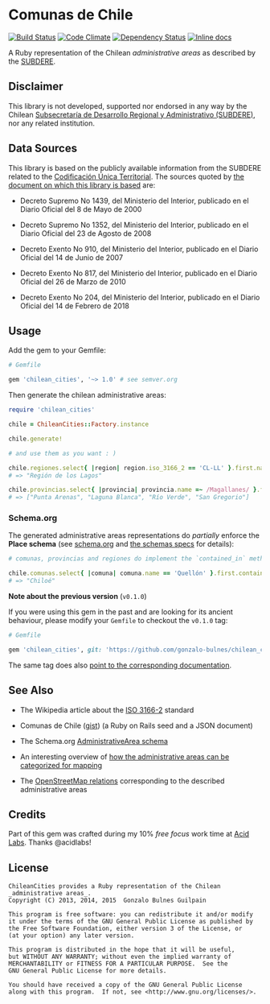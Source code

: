 Comunas de Chile
================

[![Build Status](https://api.travis-ci.org/gonzalo-bulnes/chilean_cities.png?branch=master)](https://travis-ci.org/gonzalo-bulnes/chilean_cities)
[![Code Climate](https://codeclimate.com/github/gonzalo-bulnes/chilean_cities.png)](https://codeclimate.com/github/gonzalo-bulnes/chilean_cities)
[![Dependency Status](https://gemnasium.com/gonzalo-bulnes/chilean_cities.svg)](https://gemnasium.com/gonzalo-bulnes/chilean_cities)
[![Inline docs](http://inch-ci.org/github/gonzalo-bulnes/chilean_cities.svg?branch=master)](http://inch-ci.org/github/gonzalo-bulnes/chilean_cities)

A Ruby representation of the Chilean _administrative areas_ as described by the [SUBDERE][subdere].

  [subdere]: http://www.subdere.gov.cl

Disclaimer
----------

This library is not developed, supported nor endorsed in any way by the Chilean [Subsecretaría de Desarrollo Regional y Administrativo (SUBDERE)][subdere], nor any related institution.

Data Sources
------------

This library is based on the publicly available information from the SUBDERE related to the [Codificación Única Territorial][source]. The sources quoted by [the document on which this library is based][ref] are:

- Decreto Supremo No 1439, del Ministerio del Interior, publicado en el Diario Oficial del 8 de Mayo de 2000
- Decreto Supremo No 1352, del Ministerio del Interior, publicado en el Diario Oficial del 23 de Agosto de 2008
- Decreto Exento No 910, del Ministerio del Interior, publicado en el Diario Oficial del 14 de Junio de 2007
- Decreto Exento No 817, del Ministerio del Interior, publicado en el Diario Oficial del 26 de Marzo de 2010
- Decreto Exento No 204, del Ministerio del Interior, publicado en el Diario Oficial del 14 de Febrero de 2018

  [source]: http://www.subdere.gov.cl/documentacion/regiones-provincias-y-comunas-de-chile
  [ref]: http://www.subdere.gov.cl/sites/default/files/documentos/articles-73111_recurso_2.pdf


Usage
-----

Add the gem to your Gemfile:

```ruby
# Gemfile

gem 'chilean_cities', '~> 1.0' # see semver.org
```

Then generate the chilean administrative areas:

```ruby
require 'chilean_cities'

chile = ChileanCities::Factory.instance

chile.generate!

# and use them as you want : )

chile.regiones.select{ |region| region.iso_3166_2 == 'CL-LL' }.first.name
# => "Región de los Lagos"

chile.provincias.select{ |provincia| provincia.name =~ /Magallanes/ }.first.comunas.map{ |comuna| comuna.name }
# => ["Punta Arenas", "Laguna Blanca", "Río Verde", "San Gregorio"]
 ```

### Schema.org

 The generated administrative areas representations do _partially_ enforce the **Place schema** (see [schema.org][schema] and [the schemas specs][schema-specs] for details):

```ruby
# comunas, provincias and regiones do implement the `contained_in` method:

chile.comunas.select{ |comuna| comuna.name == 'Quellón' }.first.contained_in.name
# => "Chiloé"
```

  [schema]: http://schema.org
  [schema-specs]: spec/support/schemas

**Note about the previous version** (`v0.1.0`)

If you were using this gem in the past and are looking for its ancient behaviour, please modify your `Gemfile` to checkout the `v0.1.0` tag:

```ruby
# Gemfile

gem 'chilean_cities', git: 'https://github.com/gonzalo-bulnes/chilean_cities.git', tag: 'v0.1.0'
```
The same tag does also [point to the corresponding documentation][deprecated-doc].

  [deprecated-doc]: https://github.com/gonzalo-bulnes/chilean_cities/blob/v0.1.0/README.md

See Also
--------

- The Wikipedia article about the [ISO 3166-2][iso] standard
- Comunas de Chile ([gist][json]) (a Ruby on Rails seed and a JSON document)
- The Schema.org [AdministrativeArea schema][schema]
- An interesting overview of [how the administrative areas can be categorized for mapping][administrative_mapping]
- The [OpenStreetMap relations][osm_boundaries] corresponding to the described administrative areas

  [iso]: https://en.wikipedia.org/wiki/ISO_3166-2:CL
  [json]: https://gist.github.com/gonzalo-bulnes/337ea1e916e3890fdefa
  [schema]: http://schema.org/AdministrativeArea
  [administrative_mapping]: http://wiki.openstreetmap.org/wiki/Tag:admin%20level=8?uselang=en-US
  [osm_boundaries]: http://www.openstreetmap.org/relation/164609

Credits
-------

Part of this gem was crafted during my 10% _free focus_ work time at [Acid Labs][acidlabs]. Thanks @acidlabs!

  [acidlabs]: https://github.com/acidlabs

License
-------

    ChileanCities provides a Ruby representation of the Chilean _administrative areas_.
    Copyright (C) 2013, 2014, 2015  Gonzalo Bulnes Guilpain

    This program is free software: you can redistribute it and/or modify
    it under the terms of the GNU General Public License as published by
    the Free Software Foundation, either version 3 of the License, or
    (at your option) any later version.

    This program is distributed in the hope that it will be useful,
    but WITHOUT ANY WARRANTY; without even the implied warranty of
    MERCHANTABILITY or FITNESS FOR A PARTICULAR PURPOSE.  See the
    GNU General Public License for more details.

    You should have received a copy of the GNU General Public License
    along with this program.  If not, see <http://www.gnu.org/licenses/>.
